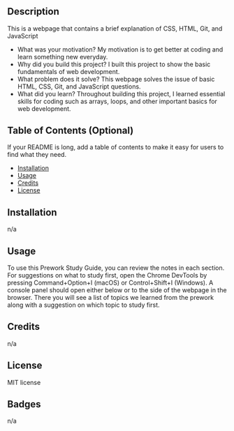 # <Prework Study Guide Webpage>

## Description

This is a webpage that contains a brief explanation of CSS, HTML, Git, and JavaScript

- What was your motivation? My motivation is to get better at coding and learn something new everyday.
- Why did you build this project? I built this project to show the basic fundamentals of web development.
- What problem does it solve? This webpage solves the issue of basic HTML, CSS, Git, and JavaScript questions.
- What did you learn? Throughout building this project, I learned essential skills for coding such as arrays, loops, and other important basics for web development.

## Table of Contents (Optional)

If your README is long, add a table of contents to make it easy for users to find what they need.

- [Installation](#installation)
- [Usage](#usage)
- [Credits](#credits)
- [License](#license)

## Installation

n/a

## Usage

To use this Prework Study Guide, you can review the notes in each section. For suggestions on what to study first, open the Chrome DevTools by pressing Command+Option+I (macOS) or Control+Shift+I (Windows). A console panel should open either below or to the side of the webpage in the browser. There you will see a list of topics we learned from the prework along with a suggestion on which topic to study first.

## Credits

n/a

## License

MIT license

## Badges

n/a